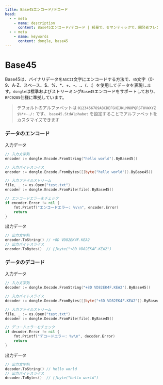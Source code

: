 ```yaml
---
title: Base45エンコード/デコード
head:
  - - meta
    - name: description
      content: Base45エンコード/デコード | 軽量で、セマンティックで、開発者フレンドリーなgolang エンコード&暗号ライブラリ
  - - meta
    - name: keywords
      content: dongle, base45
---
```


# Base45

Base45は、バイナリデータを`ASCII`文字にエンコードする方法で、`45`文字（0-9、A-Z、スペース、$、%、*、+、-、.、/、:）を使用してデータを表現します。`dongle`は標準およびストリーミング`Base45`エンコードをサポートしており、`RFC9285`仕様に準拠しています。

> デフォルトのアルファベットは `0123456789ABCDEFGHIJKLMNOPQRSTUVWXYZ $%*+-./:` です、
> `base45.StdAlphabet` を設定することでアルファベットをカスタマイズできます

### データのエンコード

入力データ

```go
// 入力文字列
encoder := dongle.Encode.FromString("hello world").ByBase45()

// 入力バイトスライス
encoder := dongle.Encode.FromBytes([]byte("hello world")).ByBase45()

// 入力ファイルストリーム
file, _ := os.Open("test.txt")
encoder := dongle.Encode.FromFile(file).ByBase45()

// エンコードエラーをチェック
if encoder.Error != nil {
	fmt.Printf("エンコードエラー: %v\n", encoder.Error)
	return
}
```

出力データ

```go
// 出力文字列
encoder.ToString() // +8D VD82EK4F.KEA2
// 出力バイトスライス
encoder.ToBytes()  // []byte("+8D VD82EK4F.KEA2")
```

### データのデコード

入力データ

```go
// 入力文字列
decoder := dongle.Decode.FromString("+8D VD82EK4F.KEA2").ByBase45()

// 入力バイトスライス
decoder := dongle.Decode.FromBytes([]byte("+8D VD82EK4F.KEA2")).ByBase45()

// 入力ファイルストリーム
file, _ := os.Open("test.txt")
decoder := dongle.Decode.FromFile(file).ByBase45()

// デコードエラーをチェック
if decoder.Error != nil {
	fmt.Printf("デコードエラー: %v\n", decoder.Error)
	return
}
```

出力データ

```go
// 出力文字列
decoder.ToString() // hello world
// 出力バイトスライス
decoder.ToBytes()  // []byte("hello world")
```